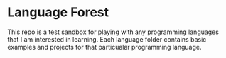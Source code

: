 Language Forest
===============

This repo is a test sandbox for playing with any programming languages that I
am interested in learning. Each language folder contains basic examples and
projects for that particualar programming language.

